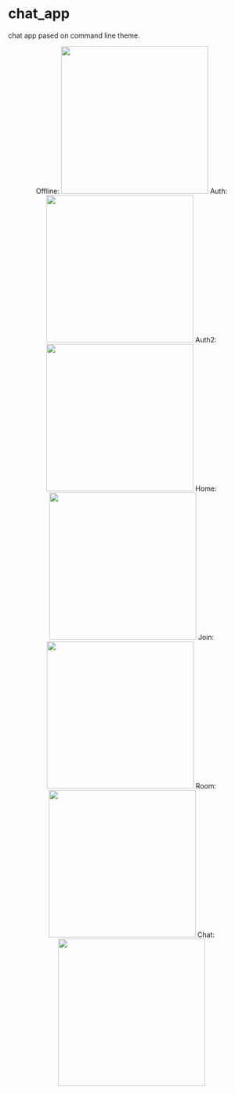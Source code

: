 # chat\_app

chat app pased on command line theme.

<p align="center">
    <label for="img1">Offline:</label>
  <img id="img1" src="screenshots/00-NoAuth.jpg" width="300">
  <label for="img2">Auth:</label>
  <img id="img2" src="screenshots/01-Auth.jpg"   width="300">
  <label for="img3">Auth2:</label>
  <img id="img3" src="screenshots/02-Auth2.jpg"  width="300">
  <label for="img4">Home:</label>
  <img id="img4" src="screenshots/03-Home.jpg"   width="300">
  <label for="img5">Join:</label>
  <img id="img5" src="screenshots/04-Join.jpg"   width="300">
  <label for="img6">Room:</label>
  <img id="img6" src="screenshots/05-Room.jpg"   width="300">
  <label for="img7">Chat:</label>
  <img id="img7" src="screenshots/06-Chat.jpg"   width="300">
</p>
